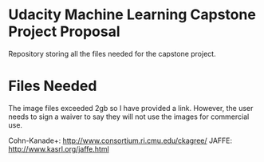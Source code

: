 # Udacity Machine Learning Capstone Project Proposal
Repository storing all the files needed for the capstone project.

# Files Needed
The image files exceeded 2gb so I have provided a link. However, the user needs to sign a waiver to say they will not use the images for commercial use.

Cohn-Kanade+: http://www.consortium.ri.cmu.edu/ckagree/
JAFFE: http://www.kasrl.org/jaffe.html
